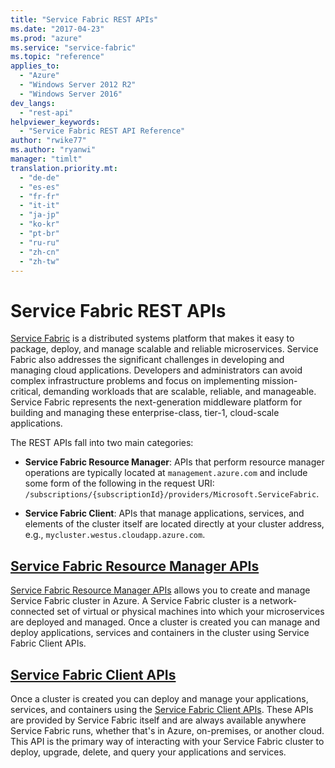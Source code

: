 ```yaml
---
title: "Service Fabric REST APIs"
ms.date: "2017-04-23"
ms.prod: "azure"
ms.service: "service-fabric"
ms.topic: "reference"
applies_to: 
  - "Azure"
  - "Windows Server 2012 R2"
  - "Windows Server 2016"
dev_langs: 
  - "rest-api"
helpviewer_keywords: 
  - "Service Fabric REST API Reference"
author: "rwike77"
ms.author: "ryanwi"
manager: "timlt"
translation.priority.mt: 
  - "de-de"
  - "es-es"
  - "fr-fr"
  - "it-it"
  - "ja-jp"
  - "ko-kr"
  - "pt-br"
  - "ru-ru"
  - "zh-cn"
  - "zh-tw"
---
```


# Service Fabric REST APIs

[Service Fabric](http://aka.ms/ServiceFabric) is a distributed systems platform that makes it easy to package, deploy, and manage scalable and reliable microservices. Service Fabric also addresses the significant challenges in developing and managing cloud applications. Developers and administrators can avoid complex infrastructure problems and focus on implementing mission-critical, demanding workloads that are scalable, reliable, and manageable. Service Fabric represents the next-generation middleware platform for building and managing these enterprise-class, tier-1, cloud-scale applications.

The REST APIs fall into two main categories:

  - **Service Fabric Resource Manager**: APIs that perform resource manager operations are typically located at `management.azure.com` and include some form of the following in the request URI: `/subscriptions/{subscriptionId}/providers/Microsoft.ServiceFabric`. 
  
  - **Service Fabric Client**: APIs that manage applications, services, and elements of the cluster itself are located directly at your cluster address, e.g., `mycluster.westus.cloudapp.azure.com`.  

## [Service Fabric Resource Manager APIs](sfrp-index.md)

 [Service Fabric Resource Manager APIs](sfrp-index.md) allows you to create and manage Service Fabric cluster in Azure. A Service Fabric cluster is a network-connected set of virtual or physical machines into which your microservices are deployed and managed.  Once a cluster is created you can manage and deploy applications, services and containers in the cluster using Service Fabric Client APIs. 

## [Service Fabric Client APIs](sfclient-index.md)

Once a cluster is created you can deploy and manage your applications, services, and containers using the [Service Fabric Client APIs](sfclient-index.md). These APIs are provided by Service Fabric itself and are always available anywhere Service Fabric runs, whether that's in Azure, on-premises, or another cloud. This API is the primary way of interacting with your Service Fabric cluster to deploy, upgrade, delete, and query your applications and services. 
